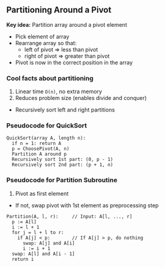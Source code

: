 ## Partitioning Around a Pivot

**Key idea:** Partition array around a pivot element

- Pick element of array
- Rearrange array so that:
  - left of pivot => less than pivot
  - right of pivot => greater than pivot
- Pivot is now in the correct position in the array

### Cool facts about partitioning
1. Linear time `O(n)`, no extra memory
2. Reduces problem size (enables divide and conquer)
  - Recursively sort left and right partitions

### Pseudocode for QuickSort
```
QuickSort(array A, length n):
  if n = 1: return A
  p = ChoosePivot(A, n)
  Partition A around p
  Recursively sort 1st part: (0, p - 1)
  Recursively sort 2nd part: (p + 1, n)
```

### Pseudocode for Partition Subroutine
1. Pivot as first element
  - If not, swap pivot with 1st element as preprocessing step
```
Partition(A, l, r):     // Input: A[l, ..., r]
  p := A[l]
  i := l + 1
  for j = l + l to r:
    if A[j] < p:        // If A[j] > p, do nothing
      swap: A[j] and A[i]
      i := i + 1
  swap: A[l] and A[i - 1]
  return i
```

